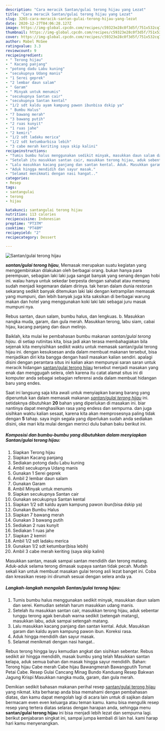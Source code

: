 ```yaml
---
description: "Cara meracik Santan/gulai terong hijau yang Lezat"
title: "Cara meracik Santan/gulai terong hijau yang Lezat"
slug: 3265-cara-meracik-santan-gulai-terong-hijau-yang-lezat
date: 2020-12-27T04:06:28.127Z
image: https://img-global.cpcdn.com/recipes/c59323e28c0f3d5f/751x532cq70/santangulai-terong-hijau-foto-resep-utama.jpg
thumbnail: https://img-global.cpcdn.com/recipes/c59323e28c0f3d5f/751x532cq70/santangulai-terong-hijau-foto-resep-utama.jpg
cover: https://img-global.cpcdn.com/recipes/c59323e28c0f3d5f/751x532cq70/santangulai-terong-hijau-foto-resep-utama.jpg
author: Mabel McGee
ratingvalue: 3.3
reviewcount: 9
recipeingredient:
- " Terong hijau"
- " Kacang panjang"
- "potong dadu Labu kuning"
- "secukupnya Udang manis"
- "1 Serei geprek"
- "2 lembar daun salam"
- " Garam"
- " Minyak untuk menumis"
- "secukupnya Santan cair"
- "secukupnya Santan kental"
- "1/2 sdt kaldu ayam kampung pawon ibunbisa dskip ya"
- " Bumbu Halus"
- "7 bawang merah"
- "3 bawang putih"
- "2 ruas kunyit"
- "1 ruas jahe"
- "2 kemiri"
- "1/2 sdt ladaku merica"
- "1/2 sdt ketumbarbisa lebih"
- "3 cabe merah keriting saya skip kalini"
recipeinstructions:
- "Tumis bumbu halus menggunakan sedikit minyak, masukkan daun salam dan serei. Kemudian setelah harum masukkan udang manis."
- "Setelah itu masukkan santan cair, masukkan terong hijau, aduk sebentar tunggu terong agak berubah warna sedikit (setengah matang), masukkan labu, aduk sampai setengah matang."
- "Lalu masukkan kacang panjang dan santan kental. Aduk. Masukkan garam dan kaldu ayam kampung pawon ibun. Koreksi rasa."
- "Aduk hingga mendidih dan sayur masak."
- "Selamat menikmati dengan nasi hangat.."
categories:
- Resep
tags:
- santangulai
- terong
- hijau

katakunci: santangulai terong hijau 
nutrition: 113 calories
recipecuisine: Indonesian
preptime: "PT37M"
cooktime: "PT48M"
recipeyield: "2"
recipecategory: Dessert

---
```



![Santan/gulai terong hijau](https://img-global.cpcdn.com/recipes/c59323e28c0f3d5f/751x532cq70/santangulai-terong-hijau-foto-resep-utama.jpg)

<b><i>santan/gulai terong hijau</i></b>, Memasak merupakan suatu kegiatan yang menggembirakan dilakukan oleh berbagai orang. bukan hanya para perempuan, sebagian laki laki juga sangat banyak yang senang dengan hobi ini. walau hanya untuk sekedar berpesta dengan sahabat atau memang sudah menjadi kegemaran dalam dirinya. tak heran dalam dunia restoran sekarang sedikit banyak ditemukan laki laki dengan ketrampilan memasak yang mumpuni, dan lebih banyak juga kita saksikan di berbagai warung makan dan hotel yang menggunakan koki laki laki sebagai juru masak mumpuni nya.

Rebus santan, daun salam, bumbu halus, dan lengkuas. b. Masukkan nangka muda, garam, dan gula merah. Masukkan terong, labu siam, cabai hijau, kacang panjang dan daun melinjo.

Baiklah, kita mulai ke pembahasan bumbu makanan <i>santan/gulai terong hijau</i>. di setiap rutinitas kita, bisa jadi akan terasa membahagiakan bila sejenak kita menyisihkan sedikit waktu untuk memasak santan/gulai terong hijau ini. dengan kesuksesan anda dalam membuat makanan tersebut, bisa menjadikan diri kita bangga dengan hasil masakan kalian sendiri. apalagi disini dengan perantara situs ini kalian akan mempunyai saran saran untuk meracik hidangan <u>santan/gulai terong hijau</u> tersebut menjadi masakan yang enak dan menggugah selera, oleh karena itu catat alamat situs ini di komputer anda sebagai sebagian referensi anda dalam membuat hidangan baru yang endes.


Saat ini langsung saja kita awali untuk menyiapkan barang barang yang diperuntuk kan dalam memasak makanan <u><i>santan/gulai terong hijau</i></u> ini. setidaknya dibutuhkan <b>20</b> bahan yang diperlukan di masakan ini. biar nantinya dapat menghasilkan rasa yang endess dan sempurna. dan juga sisihkan waktu kalian sesaat, karena kita akan memprosesnya paling tidak dengan <b>5</b> tahap. saya ingin segala yang diperlukan sudah anda sediakan disini, oke mari kita mulai dengan merinci dulu bahan baku berikut ini.

<!--inarticleads1-->

##### Komposisi dan bumbu-bumbu yang dibutuhkan dalam menyiapkan Santan/gulai terong hijau:

1. Siapkan  Terong hijau
1. Siapkan  Kacang panjang
1. Sediakan potong dadu Labu kuning
1. Ambil secukupnya Udang manis
1. Gunakan 1 Serei geprek
1. Ambil 2 lembar daun salam
1. Gunakan  Garam
1. Ambil  Minyak untuk menumis
1. Siapkan secukupnya Santan cair
1. Gunakan secukupnya Santan kental
1. Siapkan 1/2 sdt kaldu ayam kampung pawon ibun(bisa dskip ya)
1. Gunakan  Bumbu Halus
1. Siapkan 7 bawang merah
1. Gunakan 3 bawang putih
1. Sediakan 2 ruas kunyit
1. Sediakan 1 ruas jahe
1. Siapkan 2 kemiri
1. Ambil 1/2 sdt ladaku merica
1. Gunakan 1/2 sdt ketumbar(bisa lebih)
1. Ambil 3 cabe merah keriting (saya skip kalini)


Masukkan santan, masak sampai santan mendidih dan terong matang. Aduk-aduk selama terong dimasak supaya santan tidak pecah. Mudah sekali kan untuk membuat masakan gulai terong asli lezat banget ini. Coba dan kreasikan resep ini dirumah sesuai dengan selera anda ya. 

<!--inarticleads2-->

##### Langkah-langkah mengolah Santan/gulai terong hijau:

1. Tumis bumbu halus menggunakan sedikit minyak, masukkan daun salam dan serei. Kemudian setelah harum masukkan udang manis.
1. Setelah itu masukkan santan cair, masukkan terong hijau, aduk sebentar tunggu terong agak berubah warna sedikit (setengah matang), masukkan labu, aduk sampai setengah matang.
1. Lalu masukkan kacang panjang dan santan kental. Aduk. Masukkan garam dan kaldu ayam kampung pawon ibun. Koreksi rasa.
1. Aduk hingga mendidih dan sayur masak.
1. Selamat menikmati dengan nasi hangat..


Rebus terong hingga layu kemudian angkat dan sisihkan sebentar. Rebus sedikit air hingga mendidih, masak bumbu yang telah Masukkan santan kelapa, aduk semua bahan dan masak hingga sayur mendidih. Bahan: Terong hijau Cabe merah Cabe hijau Bawangmerah Bawangputih Tomat Petai Cabe. Resep Gulai Cancang Minag Bundo Kanduang Resep Bakwan Jagung Krispi Masukkan nangka muda, garam, dan gula merah. 

Demikian sedikit bahasan makanan perihal resep <u>santan/gulai terong hijau</u> yang nikmat. kita berharap anda bisa memahami dengan pembahasan diatas, dan kamu dapat mengolah lagi di acara lain untuk di sajikan dalam bermacam even even keluarga atau teman kamu. kamu bisa mengulik resep resep yang tertera diatas selaras dengan harapan anda, sehingga menu <b>santan/gulai terong hijau</b> ini bisa menjadi lebih lezat dan sempurna lagi. berikut penjabaran singkat ini, sampai jumpa kembali di lain hal. kami harap hari kamu menyenangkan.
